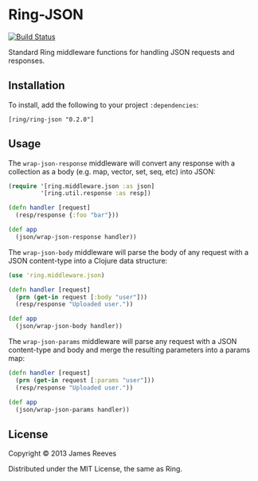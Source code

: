 # Ring-JSON

[![Build Status](https://secure.travis-ci.org/ring-clojure/ring-json.png)](http://travis-ci.org/ring-clojure/ring-json)

Standard Ring middleware functions for handling JSON requests and
responses.

## Installation

To install, add the following to your project `:dependencies`:

    [ring/ring-json "0.2.0"]

## Usage

The `wrap-json-response` middleware will convert any response with a
collection as a body (e.g. map, vector, set, seq, etc) into JSON:

```clojure
(require '[ring.middleware.json :as json]
         '[ring.util.response :as resp])

(defn handler [request]
  (resp/response {:foo "bar"}))

(def app
  (json/wrap-json-response handler))
```

The `wrap-json-body` middleware will parse the body of any request
with a JSON content-type into a Clojure data structure:

```clojure
(use 'ring.middleware.json)

(defn handler [request]
  (prn (get-in request [:body "user"]))
  (resp/response "Uploaded user."))

(def app
  (json/wrap-json-body handler))
```


The `wrap-json-params` middleware will parse any request with a JSON
content-type and body and merge the resulting parameters into a params
map:

```clojure
(defn handler [request]
  (prn (get-in request [:params "user"]))
  (resp/response "Uploaded user."))

(def app
  (json/wrap-json-params handler))
```

## License

Copyright © 2013 James Reeves

Distributed under the MIT License, the same as Ring.
